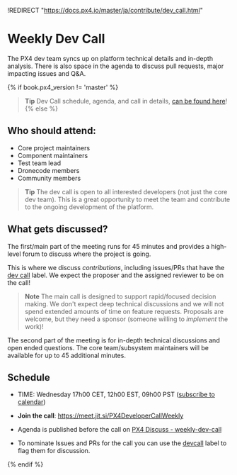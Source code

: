 !REDIRECT "https://docs.px4.io/master/ja/contribute/dev_call.html"

<a id="dev_call"></a>

# Weekly Dev Call

The PX4 dev team syncs up on platform technical details and in-depth analysis. There is also space in the agenda to discuss pull requests, major impacting issues and Q&A.

{% if book.px4_version != 'master' %}

> **Tip** Dev Call schedule, agenda, and call in details, [can be found here](https://dev.px4.io/master/en/contribute/dev_call.html)! {% else %} <!-- START: dev call details: displayed only in master -->

## Who should attend:

* Core project maintainers
* Component maintainers
* Test team lead
* Dronecode members
* Community members

> **Tip** The dev call is open to all interested developers (not just the core dev team). This is a great opportunity to meet the team and contribute to the ongoing development of the platform.

## What gets discussed?

The first/main part of the meeting runs for 45 minutes and provides a high-level forum to discuss where the project is going.

This is where we discuss *contributions*, including issues/PRs that have the [dev call](https://github.com/PX4/PX4-Autopilot/labels/devcall5) label. We expect the proposer and the assigned reviewer to be on the call!

> **Note** The main call is designed to support rapid/focused decision making. We don't expect deep technical discussions and we will not spend extended amounts of time on feature requests. Proposals are welcome, but they need a sponsor (someone willing to *implement* the work)!

The second part of the meeting is for in-depth technical discussions and open ended questions. The core team/subsystem maintainers will be available for up to 45 additional minutes.

## Schedule

* TIME: Wednesday 17h00 CET, 12h00 EST, 09h00 PST \([subscribe to calendar](https://www.dronecode.org/calendar/)\)
* **Join the call**: https://meet.jit.si/PX4DeveloperCallWeekly

* Agenda is published before the call on [PX4 Discuss - weekly-dev-call](http://discuss.px4.io/c/weekly-dev-call)

* To nominate Issues and PRs for the call you can use the [devcall](https://github.com/PX4/PX4-Autopilot/labels/devcall) label to flag them for discussion.

{% endif %} <!-- END: dev call details: displayed only in master -->